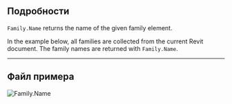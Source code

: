 ## Подробности
`Family.Name` returns the name of the given family element.

In the example below, all families are collected from the current Revit document. The family names are returned with `Family.Name`.
___
## Файл примера

![Family.Name](./Revit.Elements.Family.Name_img.jpg)
